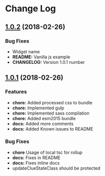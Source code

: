 # Change Log
<a name="1.0.2"></a>
## [1.0.2](https://github.com/davinchi-finsi/jq-crossword/compare/v1.0.1...v1.0.2) (2018-02-26)
### Bug Fixes
* Widget name
* **README:** Vanilla js example
* **CHANGELOG:** Version 1.0.1 number

<a name="1.0.1"></a>
## [1.0.1](https://github.com/davinchi-finsi/jq-crossword/compare/v1.0.0...v1.0.1) (2018-02-26)
### Features
* **chore:** Added processed css to bundle
* **chore:** Implemented gulp
* **chore:** Implemented sass compilation
* **chore:**  Added esm2015 bundle
* **docs:** Added more comments
* **docs:** Added Known issues to README

### Bug Fixes
* **chore** Usage of local tsc for rollup
* **docs:** Fixes in README
* **docs:** Fixes inline docs
* updateClueStateClass should be protected